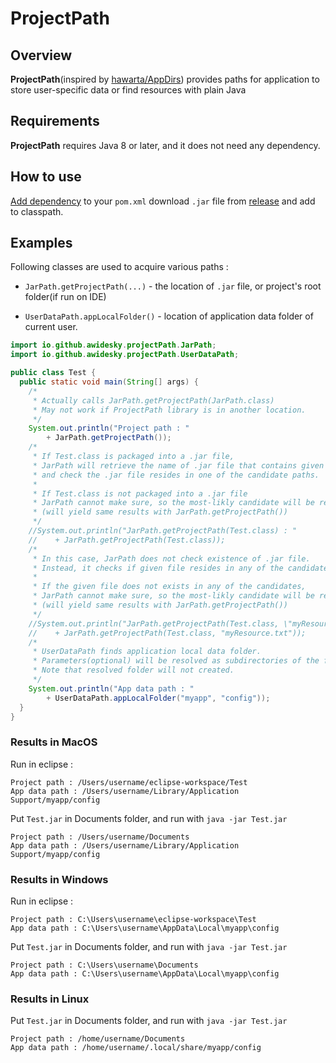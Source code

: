 # ProjectPath

## Overview

**ProjectPath**(inspired by [hawarta/AppDirs](https://github.com/harawata/appdirs)) provides paths for application to store user-specific data or find resources with plain Java

## Requirements

**ProjectPath** requires Java 8 or later, and it does not need any dependency.

## How to use

[Add dependency](https://central.sonatype.com/artifact/io.github.awidesky/ProjectPath) to your `pom.xml`  download `.jar` file from [release](https://github.com/awidesky/ProjectPath/releases) and add to classpath.

## Examples

Following classes are used to acquire  various paths :

* `JarPath.getProjectPath(...)` - the location of `.jar` file, or project's root folder(if run on IDE)

* `UserDataPath.appLocalFolder()` - location of application data folder of current user.

```java
import io.github.awidesky.projectPath.JarPath;
import io.github.awidesky.projectPath.UserDataPath;

public class Test {
  public static void main(String[] args) {
    /*
     * Actually calls JarPath.getProjectPath(JarPath.class)
     * May not work if ProjectPath library is in another location. 
     */
    System.out.println("Project path : "
        + JarPath.getProjectPath());
    /*
     * If Test.class is packaged into a .jar file,
     * JarPath will retrieve the name of .jar file that contains given class(Test.class),
     * and check the .jar file resides in one of the candidate paths.
     * 
     * If Test.class is not packaged into a .jar file
     * JarPath cannot make sure, so the most-likly candidate will be returned.
     * (will yield same results with JarPath.getProjectPath())
     */
    //System.out.println("JarPath.getProjectPath(Test.class) : "
    //    + JarPath.getProjectPath(Test.class));
    /*
     * In this case, JarPath does not check existence of .jar file.
     * Instead, it checks if given file resides in any of the candidate paths.
     * 
     * If the given file does not exists in any of the candidates,
     * JarPath cannot make sure, so the most-likly candidate will be returned.
     * (will yield same results with JarPath.getProjectPath())
     */
    //System.out.println("JarPath.getProjectPath(Test.class, \"myResource.txt\") : "
    //    + JarPath.getProjectPath(Test.class, "myResource.txt"));
    /*
     * UserDataPath finds application local data folder.
     * Parameters(optional) will be resolved as subdirectories of the folder.
     * Note that resolved folder will not created.  
     */
    System.out.println("App data path : "
        + UserDataPath.appLocalFolder("myapp", "config"));
  }
}
```



### Results in MacOS

Run in eclipse :

```
Project path : /Users/username/eclipse-workspace/Test
App data path : /Users/username/Library/Application Support/myapp/config
```

Put `Test.jar` in Documents folder, and run with `java -jar Test.jar` 

```
Project path : /Users/username/Documents
App data path : /Users/username/Library/Application Support/myapp/config
```



### Results in Windows

Run in eclipse :

```
Project path : C:\Users\username\eclipse-workspace\Test
App data path : C:\Users\username\AppData\Local\myapp\config
```

Put `Test.jar` in Documents folder, and run with `java -jar Test.jar` 

```
Project path : C:\Users\username\Documents
App data path : C:\Users\username\AppData\Local\myapp\config
```



### Results in Linux

Put `Test.jar` in Documents folder, and run with `java -jar Test.jar` 

```
Project path : /home/username/Documents
App data path : /home/username/.local/share/myapp/config
```

